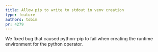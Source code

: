 ```yaml
---
title: Allow pip to write to stdout in venv creation
type: feature
authors: tobim
pr: 4279
---
```


We fixed bug that caused python-pip to fail when creating the runtime
environment for the python operator.

